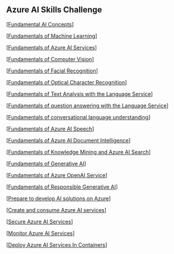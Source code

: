 ## Azure AI Skills Challenge

[[Fundamental AI Concepts]]

[[Fundamentals of Machine Learning]]

[[Fundamentals of Azure AI Services]]

[[Fundamentals of Computer Vision]]

[[Fundamentals of Facial Recognition]]

[[Fundamentals of Optical Character Recognition]]

[[Fundamentals of Text Analysis with the Language Service]]

[[Fundamentals of question answering with the Language Service]]

[[Fundamentals of conversational language understanding]]

[[Fundamentals of Azure AI Speech]]

[[Fundamentals of Azure AI Document Intelligence]]

[[Fundamentals of Knowledge Mining and Azure AI Search]]

[[Fundamentals of Generative AI]]

[[Fundamentals of Azure OpenAI Service]]

[[Fundamentals of Responsible Generative AI]]

[[Prepare to develop AI solutions on Azure]]

[[Create and consume Azure AI services]]

[[Secure Azure AI Services]]

[[Monitor Azure AI Services]]

[[Deploy Azure AI Services In Containers]]

[//begin]: # "Autogenerated link references for markdown compatibility"
[Fundamental AI Concepts]: <Azure AI/Fundamental AI Concepts> "Azure AI/Fundamental AI Concepts"
[Fundamentals of Machine Learning]: <Azure AI/Fundamentals of Machine Learning> "Azure AI/Fundamentals of Machine Learning"
[Fundamentals of Azure AI Services]: <Azure AI/Fundamentals of Azure AI Services> "Azure AI/Fundamentals of Azure AI Services"
[Fundamentals of Computer Vision]: <Azure AI/Fundamentals of Computer Vision> "Azure AI/Fundamentals of Computer Vision"
[Fundamentals of Facial Recognition]: <Azure AI/Fundamentals of Facial Recognition> "Azure AI/Fundamentals of Facial Recognition"
[Fundamentals of Optical Character Recognition]: <Azure AI/Fundamentals of Optical Character Recognition> "Azure AI/Fundamentals of Optical Character Recognition"
[Fundamentals of Text Analysis with the Language Service]: <Azure AI/Fundamentals of Text Analysis with the Language Service> "Azure AI/Fundamentals of Text Analysis with the Language Service"
[Fundamentals of question answering with the Language Service]: <Azure AI/Fundamentals of question answering with the Language Service> "Azure AI/Fundamentals of question answering with the Language Service"
[Fundamentals of conversational language understanding]: <Azure AI/Fundamentals of conversational language understanding> "Azure AI/Fundamentals of conversational language understanding"
[Fundamentals of Azure AI Speech]: <Azure AI/Fundamentals of Azure AI Speech> "Azure AI/Fundamentals of Azure AI Speech"
[Fundamentals of Azure AI Document Intelligence]: <Azure AI/Fundamentals of Azure AI Document Intelligence> "Azure AI/Fundamentals of Azure AI Document Intelligence"
[Fundamentals of Knowledge Mining and Azure AI Search]: <Azure AI/Fundamentals of Knowledge Mining and Azure AI Search> "Azure AI/Fundamentals of Knowledge Mining and Azure AI Search"
[Fundamentals of Generative AI]: <Azure AI/Fundamentals of Generative AI> "Azure AI/Fundamentals of Generative AI"
[Fundamentals of Azure OpenAI Service]: <Azure AI/Fundamentals of Azure OpenAI Service> "Azure AI/Fundamentals of Azure OpenAI Service"
[Fundamentals of Responsible Generative AI]: <Azure AI/Fundamentals of Responsible Generative AI> "Azure AI/Fundamentals of Responsible Generative AI"
[Prepare to develop AI solutions on Azure]: <Azure AI/Prepare to develop AI solutions on Azure> "Azure AI/Prepare to develop AI solutions on Azure"
[Create and consume Azure AI services]: <Azure AI/Create and consume Azure AI services> "Azure AI/Create and consume Azure AI services"
[Secure Azure AI Services]: <Azure AI/Secure Azure AI Services> "Azure AI/Secure Azure AI Services"
[Monitor Azure AI Services]: <Azure AI/Monitor Azure AI Services> "Azure AI/Monitor Azure AI Services"
[Deploy Azure AI Services In Containers]: <Azure AI/Deploy Azure AI Services In Containers> "Azure AI/Deploy Azure AI Services In Containers"
[//end]: # "Autogenerated link references"
